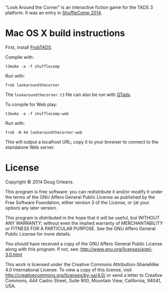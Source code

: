 "Look Around the Corner" is an interactive fiction game for the TADS 3 platform. It was an entry in
[ShuffleComp 2014](http://ifdb.tads.org/viewcomp?id=u92jz7zvslewy4pz).

Mac OS X build instructions
===========================

First, install [FrobTADS](http://tads.org/frobtads.htm).

Compile with:
```
t3make -a -f shufflecomp
```
Run with:
```
frob lookaroundthecorner
```
The `lookaroundthecorner.t3` file can also be run with [QTads](http://qtads.sourceforge.net/).

To compile for Web play:
```
t3make -a -f shufflecomp-web
```
Run with:
```
frob -N 44 lookaroundthecorner-web
```
This will output a localhost URL; copy it to your browser to connect to the standalone Web server.

License
=======

Copyright © 2014 Doug Orleans.

This program is free software: you can redistribute it and/or modify it under the terms of the GNU Affero
General Public License as published by the Free Software Foundation, either version 3 of the License, or
(at your option) any later version.

This program is distributed in the hope that it will be useful, but WITHOUT ANY WARRANTY; without even the
implied warranty of MERCHANTABILITY or FITNESS FOR A PARTICULAR PURPOSE.  See the GNU Affero General Public
License for more details.

You should have received a copy of the GNU Affero General Public License along with this program.  If not,
see: http://www.gnu.org/licenses/agpl-3.0.html

This work is licensed under the Creative Commons Attribution-ShareAlike 4.0 International License. To view
a copy of this license, visit http://creativecommons.org/licenses/by-sa/4.0/ or send a letter to Creative
Commons, 444 Castro Street, Suite 900, Mountain View, California, 94041, USA.
